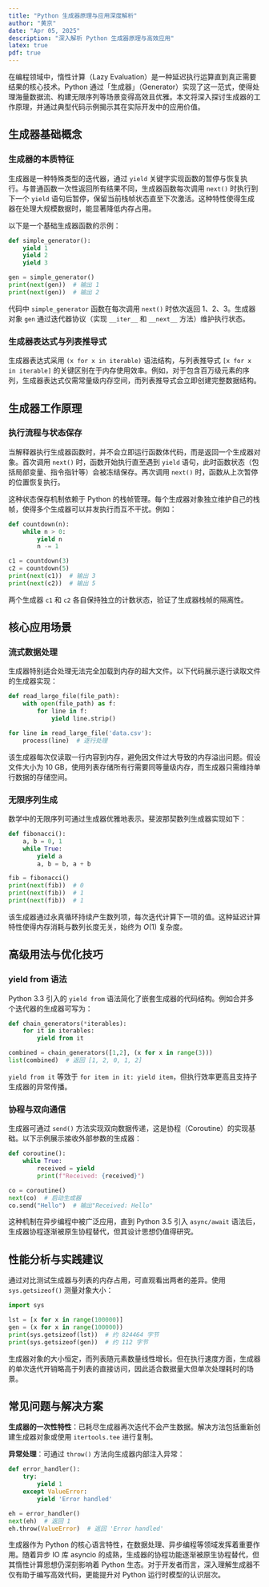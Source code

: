 ```yaml
---
title: "Python 生成器原理与应用深度解析"
author: "黄京"
date: "Apr 05, 2025"
description: "深入解析 Python 生成器原理与高效应用"
latex: true
pdf: true
---
```



在编程领域中，惰性计算（Lazy Evaluation）是一种延迟执行运算直到真正需要结果的核心技术。Python 通过「生成器」（Generator）实现了这一范式，使得处理海量数据流、构建无限序列等场景变得高效且优雅。本文将深入探讨生成器的工作原理，并通过典型代码示例揭示其在实际开发中的应用价值。

## 生成器基础概念

### 生成器的本质特征

生成器是一种特殊类型的迭代器，通过 `yield` 关键字实现函数的暂停与恢复执行。与普通函数一次性返回所有结果不同，生成器函数每次调用 `next()` 时执行到下一个 `yield` 语句后暂停，保留当前栈帧状态直至下次激活。这种特性使得生成器在处理大规模数据时，能显著降低内存占用。

以下是一个基础生成器函数的示例：

```python
def simple_generator():
    yield 1
    yield 2
    yield 3

gen = simple_generator()
print(next(gen))  # 输出 1
print(next(gen))  # 输出 2
```

代码中 `simple_generator` 函数在每次调用 `next()` 时依次返回 1、2、3。生成器对象 `gen` 通过迭代器协议（实现 `__iter__` 和 `__next__` 方法）维护执行状态。

### 生成器表达式与列表推导式

生成器表达式采用 `(x for x in iterable)` 语法结构，与列表推导式 `[x for x in iterable]` 的关键区别在于内存使用效率。例如，对于包含百万级元素的序列，生成器表达式仅需常量级内存空间，而列表推导式会立即创建完整数据结构。

## 生成器工作原理

### 执行流程与状态保存

当解释器执行生成器函数时，并不会立即运行函数体代码，而是返回一个生成器对象。首次调用 `next()` 时，函数开始执行直至遇到 `yield` 语句，此时函数状态（包括局部变量、指令指针等）会被冻结保存。再次调用 `next()` 时，函数从上次暂停的位置恢复执行。

这种状态保存机制依赖于 Python 的栈帧管理。每个生成器对象独立维护自己的栈帧，使得多个生成器可以并发执行而互不干扰。例如：

```python
def countdown(n):
    while n > 0:
        yield n
        n -= 1

c1 = countdown(3)
c2 = countdown(5)
print(next(c1))  # 输出 3
print(next(c2))  # 输出 5
```

两个生成器 `c1` 和 `c2` 各自保持独立的计数状态，验证了生成器栈帧的隔离性。

## 核心应用场景

### 流式数据处理

生成器特别适合处理无法完全加载到内存的超大文件。以下代码展示逐行读取文件的生成器实现：

```python
def read_large_file(file_path):
    with open(file_path) as f:
        for line in f:
            yield line.strip()

for line in read_large_file('data.csv'):
    process(line)  # 逐行处理
```

该生成器每次仅读取一行内容到内存，避免因文件过大导致的内存溢出问题。假设文件大小为 10 GB，使用列表存储所有行需要同等量级内存，而生成器只需维持单行数据的存储空间。

### 无限序列生成

数学中的无限序列可通过生成器优雅地表示。斐波那契数列生成器实现如下：

```python
def fibonacci():
    a, b = 0, 1
    while True:
        yield a
        a, b = b, a + b

fib = fibonacci()
print(next(fib))  # 0
print(next(fib))  # 1
print(next(fib))  # 1
```

该生成器通过永真循环持续产生数列项，每次迭代计算下一项的值。这种延迟计算特性使得内存消耗与数列长度无关，始终为 $O(1)$ 复杂度。

## 高级用法与优化技巧

### yield from 语法

Python 3.3 引入的 `yield from` 语法简化了嵌套生成器的代码结构。例如合并多个迭代器的生成器可写为：

```python
def chain_generators(*iterables):
    for it in iterables:
        yield from it

combined = chain_generators([1,2], (x for x in range(3)))
list(combined)  # 返回 [1, 2, 0, 1, 2]
```

`yield from it` 等效于 `for item in it: yield item`，但执行效率更高且支持子生成器的异常传播。

### 协程与双向通信

生成器可通过 `send()` 方法实现双向数据传递，这是协程（Coroutine）的实现基础。以下示例展示接收外部参数的生成器：

```python
def coroutine():
    while True:
        received = yield
        print(f"Received: {received}")

co = coroutine()
next(co)  # 启动生成器
co.send("Hello")  # 输出"Received: Hello"
```

这种机制在异步编程中被广泛应用，直到 Python 3.5 引入 `async/await` 语法后，生成器协程逐渐被原生协程替代，但其设计思想仍值得研究。

## 性能分析与实践建议

通过对比测试生成器与列表的内存占用，可直观看出两者的差异。使用 `sys.getsizeof()` 测量对象大小：

```python
import sys

lst = [x for x in range(100000)]
gen = (x for x in range(100000))
print(sys.getsizeof(lst))  # 约 824464 字节
print(sys.getsizeof(gen))  # 约 112 字节
```

生成器对象的大小恒定，而列表随元素数量线性增长。但在执行速度方面，生成器的单次迭代开销略高于列表的直接访问，因此适合数据量大但单次处理耗时的场景。

## 常见问题与解决方案

**生成器的一次性特性**：已耗尽生成器再次迭代不会产生数据。解决方法包括重新创建生成器对象或使用 `itertools.tee` 进行复制。

**异常处理**：可通过 `throw()` 方法向生成器内部注入异常：

```python
def error_handler():
    try:
        yield 1
    except ValueError:
        yield 'Error handled'

eh = error_handler()
next(eh)  # 返回 1
eh.throw(ValueError)  # 返回 'Error handled'
```


生成器作为 Python 的核心语言特性，在数据处理、异步编程等领域发挥着重要作用。随着异步 IO 库 asyncio 的成熟，生成器的协程功能逐渐被原生协程替代，但其惰性计算思想仍深刻影响着 Python 生态。对于开发者而言，深入理解生成器不仅有助于编写高效代码，更能提升对 Python 运行时模型的认识层次。
